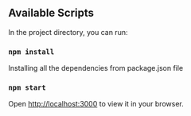 ## Available Scripts

In the project directory, you can run:

### `npm install`

Installing all the dependencies from package.json file

### `npm start`
Open [http://localhost:3000](http://localhost:3000) to view it in your browser.



